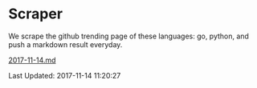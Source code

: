 # Scraper

We scrape the github trending page of these languages: go, python, and push a markdown result everyday.

[2017-11-14.md](https://github.com/borays/Scraper/blob/master/2017-11-14.md)

Last Updated: 2017-11-14 11:20:27